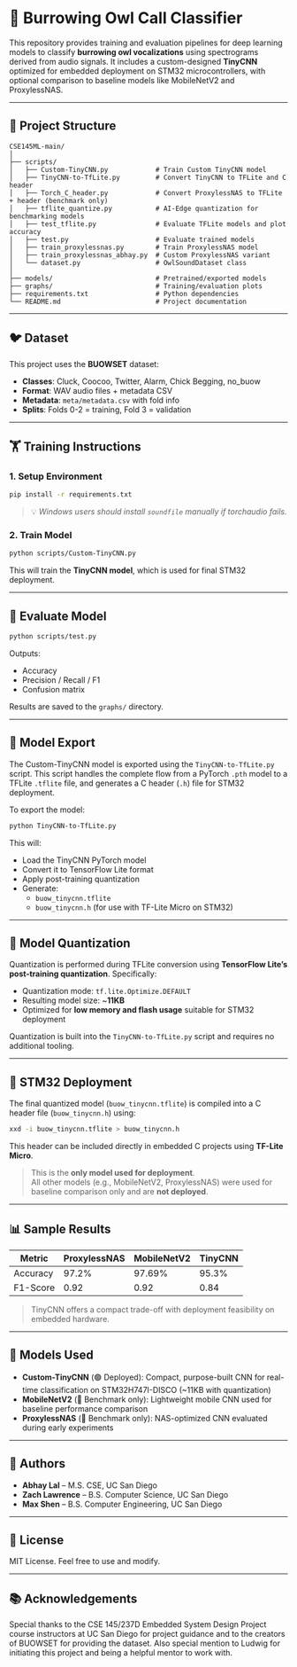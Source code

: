 # 🦉 Burrowing Owl Call Classifier

This repository provides training and evaluation pipelines for deep learning models to classify **burrowing owl vocalizations** using spectrograms derived from audio signals. It includes a custom-designed **TinyCNN** optimized for embedded deployment on STM32 microcontrollers, with optional comparison to baseline models like MobileNetV2 and ProxylessNAS.

---

## 📁 Project Structure

```
CSE145ML-main/
│
├── scripts/
│   ├── Custom-TinyCNN.py            # Train Custom TinyCNN model
│   ├── TinyCNN-to-TfLite.py         # Convert TinyCNN to TFLite and C header
│   ├── Torch_C_header.py            # Convert ProxylessNAS to TFLite + header (benchmark only)
│   ├── tflite_quantize.py           # AI-Edge quantization for benchmarking models
│   ├── test_tflite.py               # Evaluate TFLite models and plot accuracy
│   ├── test.py                      # Evaluate trained models
│   ├── train_proxylessnas.py        # Train ProxylessNAS model
│   ├── train_proxylessnas_abhay.py  # Custom ProxylessNAS variant
│   └── dataset.py                   # OwlSoundDataset class
│
├── models/                          # Pretrained/exported models
├── graphs/                          # Training/evaluation plots
├── requirements.txt                 # Python dependencies
└── README.md                        # Project documentation
```

---

## 🐦 Dataset

This project uses the **BUOWSET** dataset:

* **Classes**: Cluck, Coocoo, Twitter, Alarm, Chick Begging, no_buow  
* **Format**: WAV audio files + metadata CSV  
* **Metadata**: `meta/metadata.csv` with fold info  
* **Splits**: Folds 0-2 = training, Fold 3 = validation  

---

## 🏋️ Training Instructions

### 1. Setup Environment

```bash
pip install -r requirements.txt
```

> 💡 *Windows users should install `soundfile` manually if torchaudio fails.*

### 2. Train Model

```bash
python scripts/Custom-TinyCNN.py
```

This will train the **TinyCNN model**, which is used for final STM32 deployment.

---

## 🔢 Evaluate Model

```bash
python scripts/test.py
```

Outputs:
* Accuracy
* Precision / Recall / F1
* Confusion matrix

Results are saved to the `graphs/` directory.

---

## 📆 Model Export

The Custom-TinyCNN model is exported using the `TinyCNN-to-TfLite.py` script. This script handles the complete flow from a PyTorch `.pth` model to a TFLite `.tflite` file, and generates a C header (`.h`) file for STM32 deployment.

To export the model:

```bash
python TinyCNN-to-TfLite.py
```

This will:
- Load the TinyCNN PyTorch model
- Convert it to TensorFlow Lite format
- Apply post-training quantization
- Generate:
  - `buow_tinycnn.tflite`
  - `buow_tinycnn.h` (for use with TF-Lite Micro on STM32)

---

## 🔧 Model Quantization

Quantization is performed during TFLite conversion using **TensorFlow Lite’s post-training quantization**. Specifically:

- Quantization mode: `tf.lite.Optimize.DEFAULT`
- Resulting model size: ~**11KB**
- Optimized for **low memory and flash usage** suitable for STM32 deployment

Quantization is built into the `TinyCNN-to-TfLite.py` script and requires no additional tooling.

---

## 📲 STM32 Deployment

The final quantized model (`buow_tinycnn.tflite`) is compiled into a C header file (`buow_tinycnn.h`) using:

```bash
xxd -i buow_tinycnn.tflite > buow_tinycnn.h
```

This header can be included directly in embedded C projects using **TF-Lite Micro**.

> This is the **only model used for deployment**.  
> All other models (e.g., MobileNetV2, ProxylessNAS) were used for baseline comparison only and are **not deployed**.

---

## 📊 Sample Results

| Metric   | ProxylessNAS | MobileNetV2 | TinyCNN |
| -------- | ------------ | ----------- | ------- |
| Accuracy | 97.2%        | 97.69%      | 95.3%   |
| F1-Score | 0.92         | 0.92        | 0.84    |

> TinyCNN offers a compact trade-off with deployment feasibility on embedded hardware.

---

## 🧠 Models Used

* **Custom-TinyCNN** (🟢 Deployed): Compact, purpose-built CNN for real-time classification on STM32H747I-DISCO (~11KB with quantization)  
* **MobileNetV2** (🔵 Benchmark only): Lightweight mobile CNN used for baseline performance comparison  
* **ProxylessNAS** (🔵 Benchmark only): NAS-optimized CNN evaluated during early experiments  

---

## 🤖 Authors

* **Abhay Lal** – M.S. CSE, UC San Diego  
* **Zach Lawrence** – B.S. Computer Science, UC San Diego  
* **Max Shen** – B.S. Computer Engineering, UC San Diego  

---

## 📜 License

MIT License. Feel free to use and modify.

---

## 📚 Acknowledgements

Special thanks to the CSE 145/237D Embedded System Design Project course instructors at UC San Diego for project guidance and to the creators of BUOWSET for providing the dataset. Also special mention to Ludwig for initiating this project and being a helpful mentor to work with.
